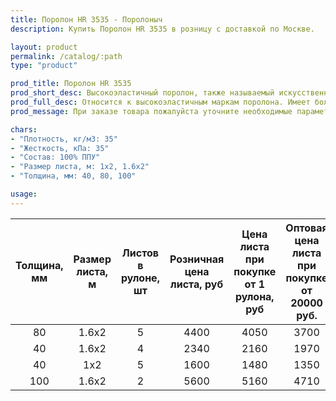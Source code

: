 ```yaml
---
title: Поролон HR 3535 - Поролоныч
description: Купить Поролон HR 3535 в розницу с доставкой по Москве.

layout: product
permalink: /catalog/:path
type: "product"

prod_title: Поролон HR 3535
prod_short_desc: Высокоэластичный поролон, также называемый искусственный латекс. В этом поролоне не остаются вмятины даже после длительной эксплуатации.
prod_full_desc: Относится к высокоэластичным маркам поролона. Имеет большое значение плотности и пониженное значение жесткости. HR-марки обладают высокой несущей способностью, повышенной комфортностью и высоким показателем восстанавливаемости. HR 3535 эффективно «работает» при низких и высоких нагрузках за счет ячеек разного размера. Эта особенность HR-марок способствует применению HR 3535 в мебели для людей разного веса.
prod_message: При заказе товара пожалуйста уточните необходимые параметры (толщина, размер листа и количество листов).

chars:
- "Плотность, кг/м3: 35"
- "Жесткость, кПа: 35"
- "Состав: 100% ППУ"
- "Размер листа, м: 1х2, 1.6х2"
- "Толщина, мм: 40, 80, 100"

usage:
---
```


| Толщина, мм | Размер листа, м | Листов в рулоне, шт | Розничная цена листа, руб | Цена листа при покупке от 1 рулона, руб | Оптовая цена листа при покупке от 20000 руб. |
|:-----------:|:---------------:|:-------------------:|:---------------------------:|:-----------------------------------------:|:----------------------------------------------:|
|80|1.6x2|5|4400|4050|3700
|40|1.6x2|4|2340|2160|1970
|40|1x2|5|1600|1480|1350
|100|1.6x2|2|5600|5160|4710

